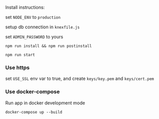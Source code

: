 Install instructions:

set `NODE_ENV` to `production`

setup db connection in `knexfile.js`

set `ADMIN_PASSWORD` to yours

`npm run install && npm run postinstall`

`npm run start`

### Use https

set `USE_SSL` env var to true, and create `keys/key.pem` and `keys/cert.pem`

### Use docker-compose
Run app in docker development mode

`docker-compose up --build`

